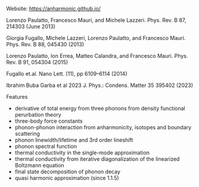 Website: https://anharmonic.github.io/

Lorenzo Paulatto, Francesco Mauri, and Michele Lazzeri. Phys. Rev. B 87, 214303 (June 2013)

Giorgia Fugallo, Michele Lazzeri, Lorenzo Paulatto, and Francesco Mauri. Phys. Rev. B 88, 045430 (2013)

Lorenzo Paulatto, Ion Errea, Matteo Calandra, and Francesco Mauri. Phys. Rev. B 91, 054304 (2015)

Fugallo et.al. Nano Lett. (11), pp 6109–6114 (2014)

Ibrahim Buba Garba et al 2023 J. Phys.: Condens. Matter 35 395402 (2023)

Features
* derivative of total energy from three phonons from density functional perurbation theory
* three-body force constants
* phonon-phonon interaction from anharmonicity, isotopes and boundary scattering
* phonon linewidth/lifetime and 3rd order lineshift
* phonon spectral function
* thermal conductivity in the single-mode approximation
* thermal conductivity from iterative diagonalization of the linearized Boltzmann equation
* final state decomposition of phonon decay
* quasi harmonic approximation (since 1.1.5)


